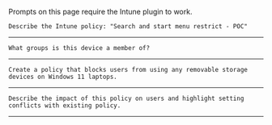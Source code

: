 Prompts on this page require the Intune plugin to work.

```
Describe the Intune policy: "Search and start menu restrict - POC"
```
---
```
What groups is this device a member of?
```
---
```
Create a policy that blocks users from using any removable storage devices on Windows 11 laptops.
```
---
```
Describe the impact of this policy on users and highlight setting conflicts with existing policy.
```
---
